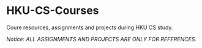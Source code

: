 # HKU-CS-Courses
Coure resources, assignments and projects during HKU CS study.

*Notice: ALL ASSIGNMENTS AND PROJECTS ARE ONLY FOR REFERENCES.*
